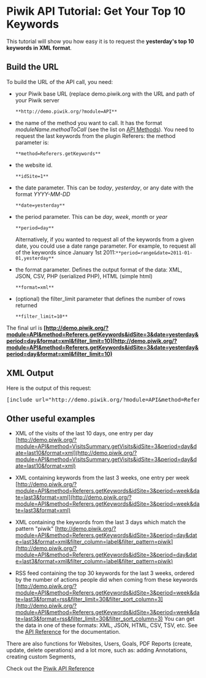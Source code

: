 # Piwik API Tutorial: Get Your Top 10 Keywords

This tutorial will show you how easy it is to request the **yesterday's top 10 keywords in XML format**.

## Build the URL

To build the URL of the API call, you need:

*   your Piwik base URL (replace demo.piwik.org with the URL and path of your Piwik server

        **http://demo.piwik.org/?module=API**

*   the name of the method you want to call. It has the format _moduleName.methodToCall_ (see the list on [API Methods](/reporting-api/listing#api-method-list)). You need to request the last keywords from the plugin Referers: the method parameter is:

        **method=Referers.getKeywords**

*   the website id.

        **idSite=1**

*   the date parameter. This can be _today_, _yesterday_, or any date with the format _YYYY-MM-DD_

        **date=yesterday**

*   the period parameter. This can be _day_, _week_, _month_ or _year_

        **period=day**

    Alternatively, if you wanted to request all of the keywords from a given date, you could use a date range parameter. For example, to request all of the keywords since January 1st 2011:`**period=range&date=2011-01-01,yesterday**`

*   the format parameter. Defines the output format of the data: XML, JSON, CSV, PHP (serialized PHP), HTML (simple html)

        **format=xml**

*   (optional) the filter_limit parameter that defines the number of rows returned

        **filter_limit=10**

The final url is **[http://demo.piwik.org/?module=API&method=Referers.getKeywords&idSite=3&date=yesterday&period=day&format=xml&filter_limit=10](http://demo.piwik.org/?module=API&method=Referers.getKeywords&idSite=3&date=yesterday&period=day&format=xml&filter_limit=10)**

## XML Output

Here is the output of this request:

<pre markdown="1">[include url="http://demo.piwik.org/?module=API&method=Referers.getKeywords&idSite=3&date=yesterday&period=day&format=xml&filter_limit=10"]
</pre>

## Other useful examples

*   XML of the visits of the last 10 days, one entry per day
[http://demo.piwik.org/?module=API&method=VisitsSummary.getVisits&idSite=3&period=day&date=last10&format=xml](http://demo.piwik.org/?module=API&method=VisitsSummary.getVisits&idSite=3&period=day&date=last10&format=xml)

*   XML containing keywords from the last 3 weeks, one entry per week
[http://demo.piwik.org/?module=API&method=Referers.getKeywords&idSite=3&period=week&date=last3&format=xml](http://demo.piwik.org/?module=API&method=Referers.getKeywords&idSite=3&period=week&date=last3&format=xml)

*   XML containing the keywords from the last 3 days which match the pattern "piwik"
[http://demo.piwik.org/?module=API&method=Referers.getKeywords&idSite=3&period=day&date=last3&format=xml&filter_column=label&filter_pattern=piwik](http://demo.piwik.org/?module=API&method=Referers.getKeywords&idSite=3&period=day&date=last3&format=xml&filter_column=label&filter_pattern=piwik)

*   RSS feed containing the top 30 keywords for the last 3 weeks,  ordered by the number of actions people did when coming from these  keywords
[http://demo.piwik.org/?module=API&method=Referers.getKeywords&idSite=3&period=week&date=last3&format=rss&filter_limit=30&filter_sort_column=3](http://demo.piwik.org/?module=API&method=Referers.getKeywords&idSite=3&period=week&date=last3&format=rss&filter_limit=30&filter_sort_column=3)
You can get the data in one of these formats: XML, JSON, HTML, CSV, TSV, etc. See the [API Reference](/reporting-api/listing) for the documentation.

There are also functions for Websites, Users, Goals, PDF Reports (create, update, delete operations) and a lot more, such as: adding Annotations, creating custom Segments,

Check out the [Piwik API Reference](/reporting-api/listing)

